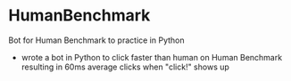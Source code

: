 # HumanBenchmark
Bot for Human Benchmark to practice in Python


* wrote a bot in Python to click faster than human on Human Benchmark resulting in 60ms average clicks when "click!" shows up